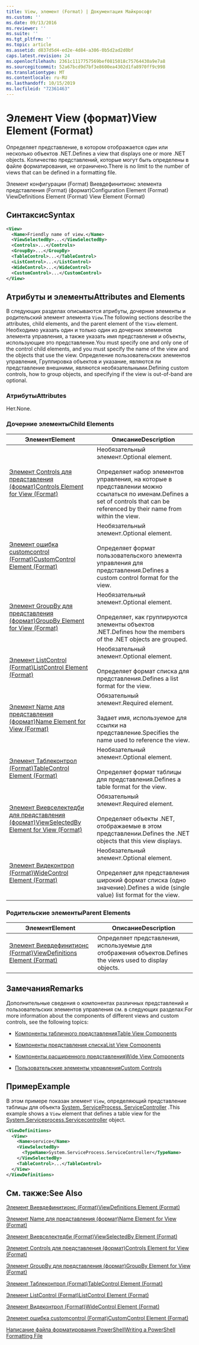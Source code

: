 ```yaml
---
title: View, элемент (Format) | Документация Майкрософт
ms.custom: ''
ms.date: 09/13/2016
ms.reviewer: ''
ms.suite: ''
ms.tgt_pltfrm: ''
ms.topic: article
ms.assetid: d837d5d4-ed2e-4d84-a306-0b5d2ad2d0bf
caps.latest.revision: 24
ms.openlocfilehash: 2361c1117757569bef0815018c75764430a9e7a8
ms.sourcegitcommit: 52a67bcd9d7bf3e8600ea4302d1fa8970ff9c998
ms.translationtype: MT
ms.contentlocale: ru-RU
ms.lasthandoff: 10/15/2019
ms.locfileid: "72361463"
---
```

# <a name="view-element-format"></a><span data-ttu-id="306cf-102">Элемент View (формат)</span><span class="sxs-lookup"><span data-stu-id="306cf-102">View Element (Format)</span></span>

<span data-ttu-id="306cf-103">Определяет представление, в котором отображается один или несколько объектов .NET.</span><span class="sxs-lookup"><span data-stu-id="306cf-103">Defines a view that displays one or more .NET objects.</span></span> <span data-ttu-id="306cf-104">Количество представлений, которые могут быть определены в файле форматирования, не ограничено.</span><span class="sxs-lookup"><span data-stu-id="306cf-104">There is no limit to the number of views that can be defined in a formatting file.</span></span>

<span data-ttu-id="306cf-105">Элемент конфигурации (Format) Виевдефинитионс элемента представления (Format) (формат)</span><span class="sxs-lookup"><span data-stu-id="306cf-105">Configuration Element (Format) ViewDefinitions Element (Format) View Element (Format)</span></span>

## <a name="syntax"></a><span data-ttu-id="306cf-106">Синтаксис</span><span class="sxs-lookup"><span data-stu-id="306cf-106">Syntax</span></span>

```xml
<View>
  <Name>Friendly name of view.</Name>
  <ViewSelectedBy>...</ViewSelectedBy>
  <Controls>...</Controls>
  <GroupBy>...</GroupBy>
  <TableControl>...</TableControl>
  <ListControl>...</ListControl>
  <WideControl>...</WideControl>
  <CustomControl>...</CustomControl>
</View>
```

## <a name="attributes-and-elements"></a><span data-ttu-id="306cf-107">Атрибуты и элементы</span><span class="sxs-lookup"><span data-stu-id="306cf-107">Attributes and Elements</span></span>

<span data-ttu-id="306cf-108">В следующих разделах описываются атрибуты, дочерние элементы и родительский элемент элемента `View`.</span><span class="sxs-lookup"><span data-stu-id="306cf-108">The following sections describe the attributes, child elements, and the parent element of the `View` element.</span></span> <span data-ttu-id="306cf-109">Необходимо указать один и только один из дочерних элементов элемента управления, а также указать имя представления и объекты, использующие это представление.</span><span class="sxs-lookup"><span data-stu-id="306cf-109">You must specify one and only one of the control child elements, and you must specify the name of the view and the objects that use the view.</span></span> <span data-ttu-id="306cf-110">Определение пользовательских элементов управления, Группировка объектов и указание, являются ли представление внешними, являются необязательными.</span><span class="sxs-lookup"><span data-stu-id="306cf-110">Defining custom controls, how to group objects, and specifying if the view is out-of-band are optional.</span></span>

### <a name="attributes"></a><span data-ttu-id="306cf-111">Атрибуты</span><span class="sxs-lookup"><span data-stu-id="306cf-111">Attributes</span></span>

<span data-ttu-id="306cf-112">Нет.</span><span class="sxs-lookup"><span data-stu-id="306cf-112">None.</span></span>

### <a name="child-elements"></a><span data-ttu-id="306cf-113">Дочерние элементы</span><span class="sxs-lookup"><span data-stu-id="306cf-113">Child Elements</span></span>

|<span data-ttu-id="306cf-114">Элемент</span><span class="sxs-lookup"><span data-stu-id="306cf-114">Element</span></span>|<span data-ttu-id="306cf-115">Описание</span><span class="sxs-lookup"><span data-stu-id="306cf-115">Description</span></span>|
|-------------|-----------------|
|[<span data-ttu-id="306cf-116">Элемент Controls для представления (формат)</span><span class="sxs-lookup"><span data-stu-id="306cf-116">Controls Element for View (Format)</span></span>](./controls-element-for-view-format.md)|<span data-ttu-id="306cf-117">Необязательный элемент.</span><span class="sxs-lookup"><span data-stu-id="306cf-117">Optional element.</span></span><br /><br /> <span data-ttu-id="306cf-118">Определяет набор элементов управления, на которые в представлении можно ссылаться по именам.</span><span class="sxs-lookup"><span data-stu-id="306cf-118">Defines a set of controls that can be referenced by their name from within the view.</span></span>|
|[<span data-ttu-id="306cf-119">Элемент ошибка customcontrol (Format)</span><span class="sxs-lookup"><span data-stu-id="306cf-119">CustomControl Element (Format)</span></span>](./customcontrol-element-for-groupby-format.md)|<span data-ttu-id="306cf-120">Необязательный элемент.</span><span class="sxs-lookup"><span data-stu-id="306cf-120">Optional element.</span></span><br /><br /> <span data-ttu-id="306cf-121">Определяет формат пользовательского элемента управления для представления.</span><span class="sxs-lookup"><span data-stu-id="306cf-121">Defines a custom control format for the view.</span></span>|
|[<span data-ttu-id="306cf-122">Элемент GroupBy для представления (формат)</span><span class="sxs-lookup"><span data-stu-id="306cf-122">GroupBy Element for View (Format)</span></span>](./groupby-element-for-view-format.md)|<span data-ttu-id="306cf-123">Необязательный элемент.</span><span class="sxs-lookup"><span data-stu-id="306cf-123">Optional element.</span></span><br /><br /> <span data-ttu-id="306cf-124">Определяет, как группируются элементы объектов .NET.</span><span class="sxs-lookup"><span data-stu-id="306cf-124">Defines how the members of the .NET objects are grouped.</span></span>|
|[<span data-ttu-id="306cf-125">Элемент ListControl (Format)</span><span class="sxs-lookup"><span data-stu-id="306cf-125">ListControl Element (Format)</span></span>](./listcontrol-element-format.md)|<span data-ttu-id="306cf-126">Необязательный элемент.</span><span class="sxs-lookup"><span data-stu-id="306cf-126">Optional element.</span></span><br /><br /> <span data-ttu-id="306cf-127">Определяет формат списка для представления.</span><span class="sxs-lookup"><span data-stu-id="306cf-127">Defines a list format for the view.</span></span>|
|[<span data-ttu-id="306cf-128">Элемент Name для представления (формат)</span><span class="sxs-lookup"><span data-stu-id="306cf-128">Name Element for View (Format)</span></span>](./name-element-for-view-format.md)|<span data-ttu-id="306cf-129">Обязательный элемент.</span><span class="sxs-lookup"><span data-stu-id="306cf-129">Required element.</span></span><br /><br /> <span data-ttu-id="306cf-130">Задает имя, используемое для ссылки на представление.</span><span class="sxs-lookup"><span data-stu-id="306cf-130">Specifies the name used to reference the view.</span></span>|
|[<span data-ttu-id="306cf-131">Элемент Таблеконтрол (Format)</span><span class="sxs-lookup"><span data-stu-id="306cf-131">TableControl Element (Format)</span></span>](./tablecontrol-element-format.md)|<span data-ttu-id="306cf-132">Необязательный элемент.</span><span class="sxs-lookup"><span data-stu-id="306cf-132">Optional element.</span></span><br /><br /> <span data-ttu-id="306cf-133">Определяет формат таблицы для представления.</span><span class="sxs-lookup"><span data-stu-id="306cf-133">Defines a table format for the view.</span></span>|
|[<span data-ttu-id="306cf-134">Элемент Виевселектедби для представления (формат)</span><span class="sxs-lookup"><span data-stu-id="306cf-134">ViewSelectedBy Element for View (Format)</span></span>](./viewselectedby-element-format.md)|<span data-ttu-id="306cf-135">Обязательный элемент.</span><span class="sxs-lookup"><span data-stu-id="306cf-135">Required element.</span></span><br /><br /> <span data-ttu-id="306cf-136">Определяет объекты .NET, отображаемые в этом представлении.</span><span class="sxs-lookup"><span data-stu-id="306cf-136">Defines the .NET objects that this view displays.</span></span>|
|[<span data-ttu-id="306cf-137">Элемент Видеконтрол (Format)</span><span class="sxs-lookup"><span data-stu-id="306cf-137">WideControl Element (Format)</span></span>](./widecontrol-element-format.md)|<span data-ttu-id="306cf-138">Необязательный элемент.</span><span class="sxs-lookup"><span data-stu-id="306cf-138">Optional element.</span></span><br /><br /> <span data-ttu-id="306cf-139">Определяет для представления широкий формат списка (одно значение).</span><span class="sxs-lookup"><span data-stu-id="306cf-139">Defines a wide (single value) list format for the view.</span></span>|

### <a name="parent-elements"></a><span data-ttu-id="306cf-140">Родительские элементы</span><span class="sxs-lookup"><span data-stu-id="306cf-140">Parent Elements</span></span>

|<span data-ttu-id="306cf-141">Элемент</span><span class="sxs-lookup"><span data-stu-id="306cf-141">Element</span></span>|<span data-ttu-id="306cf-142">Описание</span><span class="sxs-lookup"><span data-stu-id="306cf-142">Description</span></span>|
|-------------|-----------------|
|[<span data-ttu-id="306cf-143">Элемент Виевдефинитионс (Format)</span><span class="sxs-lookup"><span data-stu-id="306cf-143">ViewDefinitions Element (Format)</span></span>](./viewdefinitions-element-format.md)|<span data-ttu-id="306cf-144">Определяет представления, используемые для отображения объектов.</span><span class="sxs-lookup"><span data-stu-id="306cf-144">Defines the views used to display objects.</span></span>|

## <a name="remarks"></a><span data-ttu-id="306cf-145">Замечания</span><span class="sxs-lookup"><span data-stu-id="306cf-145">Remarks</span></span>

<span data-ttu-id="306cf-146">Дополнительные сведения о компонентах различных представлений и пользовательских элементов управления см. в следующих разделах:</span><span class="sxs-lookup"><span data-stu-id="306cf-146">For more information about the components of different views and custom controls, see the following topics:</span></span>

- [<span data-ttu-id="306cf-147">Компоненты табличного представления</span><span class="sxs-lookup"><span data-stu-id="306cf-147">Table View Components</span></span>](./creating-a-table-view.md)

- [<span data-ttu-id="306cf-148">Компоненты представления списка</span><span class="sxs-lookup"><span data-stu-id="306cf-148">List View Components</span></span>](./creating-a-list-view.md)

- [<span data-ttu-id="306cf-149">Компоненты расширенного представления</span><span class="sxs-lookup"><span data-stu-id="306cf-149">Wide View Components</span></span>](./creating-a-wide-view.md)

- [<span data-ttu-id="306cf-150">Пользовательские элементы управления</span><span class="sxs-lookup"><span data-stu-id="306cf-150">Custom Controls</span></span>](./creating-custom-controls.md)

## <a name="example"></a><span data-ttu-id="306cf-151">Пример</span><span class="sxs-lookup"><span data-stu-id="306cf-151">Example</span></span>

<span data-ttu-id="306cf-152">В этом примере показан элемент `View`, определяющий представление таблицы для объекта [System. ServiceProcess. ServiceController](/dotnet/api/System.ServiceProcess.ServiceController) .</span><span class="sxs-lookup"><span data-stu-id="306cf-152">This example shows a `View` element that defines a table view for the [System.Serviceprocess.Servicecontroller](/dotnet/api/System.ServiceProcess.ServiceController) object.</span></span>

```xml
<ViewDefinitions>
  <View>
    <Name>service</Name>
    <ViewSelectedBy>
      <TypeName>System.ServiceProcess.ServiceController</TypeName>
    </ViewSelectedBy>
    <TableControl>...</TableControl>
  </View>
</ViewDefinitions>

```

## <a name="see-also"></a><span data-ttu-id="306cf-153">См. также:</span><span class="sxs-lookup"><span data-stu-id="306cf-153">See Also</span></span>

[<span data-ttu-id="306cf-154">Элемент Виевдефинитионс (Format)</span><span class="sxs-lookup"><span data-stu-id="306cf-154">ViewDefinitions Element (Format)</span></span>](./viewdefinitions-element-format.md)

[<span data-ttu-id="306cf-155">Элемент Name для представления (формат)</span><span class="sxs-lookup"><span data-stu-id="306cf-155">Name Element for View (Format)</span></span>](./name-element-for-view-format.md)

[<span data-ttu-id="306cf-156">Элемент Виевселектедби (Format)</span><span class="sxs-lookup"><span data-stu-id="306cf-156">ViewSelectedBy Element (Format)</span></span>](./viewselectedby-element-format.md)

[<span data-ttu-id="306cf-157">Элемент Controls для представления (формат)</span><span class="sxs-lookup"><span data-stu-id="306cf-157">Controls Element for View (Format)</span></span>](./controls-element-for-view-format.md)

[<span data-ttu-id="306cf-158">Элемент GroupBy для представления (формат)</span><span class="sxs-lookup"><span data-stu-id="306cf-158">GroupBy Element for View (Format)</span></span>](./groupby-element-for-view-format.md)

[<span data-ttu-id="306cf-159">Элемент Таблеконтрол (Format)</span><span class="sxs-lookup"><span data-stu-id="306cf-159">TableControl Element (Format)</span></span>](./tablecontrol-element-format.md)

[<span data-ttu-id="306cf-160">Элемент ListControl (Format)</span><span class="sxs-lookup"><span data-stu-id="306cf-160">ListControl Element (Format)</span></span>](./listcontrol-element-format.md)

[<span data-ttu-id="306cf-161">Элемент Видеконтрол (Format)</span><span class="sxs-lookup"><span data-stu-id="306cf-161">WideControl Element (Format)</span></span>](./widecontrol-element-format.md)

[<span data-ttu-id="306cf-162">Элемент ошибка customcontrol (Format)</span><span class="sxs-lookup"><span data-stu-id="306cf-162">CustomControl Element (Format)</span></span>](./customcontrol-element-for-groupby-format.md)

[<span data-ttu-id="306cf-163">Написание файла форматирования PowerShell</span><span class="sxs-lookup"><span data-stu-id="306cf-163">Writing a PowerShell Formatting File</span></span>](./writing-a-powershell-formatting-file.md)
